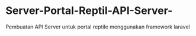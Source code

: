 # Server-Portal-Reptil-API-Server-
Pembuatan API Server untuk portal reptile menggunakan framework laravel

